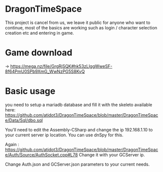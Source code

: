 # DragonTimeSpace

This project is cancel from us, we leave it public for anyone who want to continue, most of the basics are working such as login / character selection creation etc and entering in game.


# Game download
-> https://mega.nz/file/GrgRjSQK#hk53zLlggWweSF-8f64PmU0SPb9XmG_WwNzPG5S8KvQ

# Basic usage
you need to setup a mariadb database and fill it with the skeleto available here:
https://github.com/atidot3/DragonTimeSpace/blob/master/DragonTimeSpace/Data/Sql/dbo.sql

You'll need to edit the Assembly-CSharp and change the ip 192.168.1.10 to your current server ip location.
You can use dnSpy for this.

Again : https://github.com/atidot3/DragonTimeSpace/blob/master/DragonTimeSpace/Auth/Source/AuthSocket.cpp#L78
Change it with your GCServer ip.

Change Auth.json and GCServer.json parameters to your current needs.
